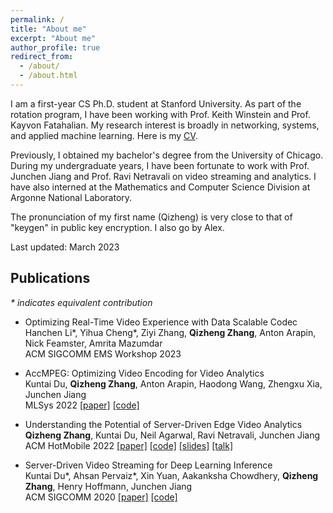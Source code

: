 ```yaml
---
permalink: /
title: "About me"
excerpt: "About me"
author_profile: true
redirect_from: 
  - /about/
  - /about.html
---
```


I am a first-year CS Ph.D. student at Stanford University. As part of the rotation program, I have been working with Prof. Keith Winstein and Prof. Kayvon Fatahalian. My research interest is broadly in networking, systems, and applied machine learning. Here is my [CV](https://alex-q-z.github.io/files/qizhengz_CV.pdf).

Previously, I obtained my bachelor's degree from the University of Chicago. During my undergraduate years, I have been fortunate to work with Prof. Junchen Jiang and Prof. Ravi Netravali on video streaming and analytics. I have also interned at the Mathematics and Computer Science Division at Argonne National Laboratory.

The pronunciation of my first name (Qizheng) is very close to that of "keygen" in public key encryption. I also go by Alex.

Last updated: March 2023

## Publications
_* indicates equivalent contribution_
- Optimizing Real-Time Video Experience with Data Scalable Codec<br />
  Hanchen Li\*, Yihua Cheng\*, Ziyi Zhang, **Qizheng Zhang**, Anton Arapin, Nick Feamster, Amrita Mazumdar<br />
  ACM SIGCOMM EMS Workshop 2023

- AccMPEG: Optimizing Video Encoding for Video Analytics<br />
  Kuntai Du, **Qizheng Zhang**, Anton Arapin, Haodong Wang, Zhengxu Xia, Junchen Jiang<br />
  MLSys 2022 [[paper]](https://alex-q-z.github.io/files/accmpeg_mlsys22.pdf) [[code]](https://github.com/KuntaiDu/AccMPEG)
  
- Understanding the Potential of Server-Driven Edge Video Analytics<br />
  **Qizheng Zhang**, Kuntai Du, Neil Agarwal, Ravi Netravali, Junchen Jiang<br />
  ACM HotMobile 2022 [[paper]](https://alex-q-z.github.io/files/saliency_hotmobile22.pdf) [[code]](https://github.com/Alex-q-z/saliency-based-feedback) [[slides]](https://alex-q-z.github.io/files/saliency_hotmobile22_slides.pdf) [[talk]](https://www.youtube.com/watch?v=xtSafM0VbTs)

- Server-Driven Video Streaming for Deep Learning Inference<br /> 
  Kuntai Du\*, Ahsan Pervaiz\*, Xin Yuan, Aakanksha Chowdhery, **Qizheng Zhang**, Henry Hoffmann, Junchen Jiang<br />
  ACM SIGCOMM 2020 [[paper]](https://alex-q-z.github.io/files/DDS-sigcomm20.pdf) [[code]](https://github.com/KuntaiDu/dds)

<!---
## Honors and Awards
* Magna Cum Laude, *University of Chicago*, 2022
* Phi Beta Kappa, *University of Chicago*, 2021
* Dean's List, *University of Chicago*, 2018-2022
* Robert Maynard Hutchins Scholars, *University of Chicago*, 2020
* Soong Ching Ling Foundation Scholarship, 2020
* Jeff Metcalf Summer Research Fellowship, 2019
-->
